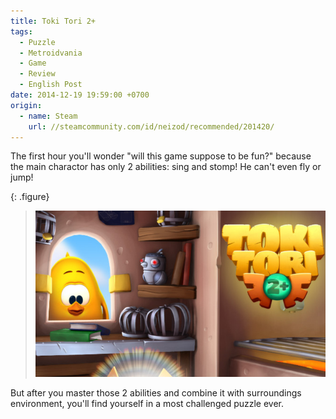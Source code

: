 ```yaml
---
title: Toki Tori 2+
tags:
  - Puzzle
  - Metroidvania
  - Game
  - Review
  - English Post
date: 2014-12-19 19:59:00 +0700
origin:
  - name: Steam
    url: //steamcommunity.com/id/neizod/recommended/201420/
---
```


The first hour you'll wonder "will this game suppose to be fun?" because the main charactor has only 2 abilities: sing and stomp! He can't even fly or jump!

{: .figure}
> ![](/images/game/cover/toki-tori-2.jpg)

But after you master those 2 abilities and combine it with surroundings environment, you'll find yourself in a most challenged puzzle ever.
